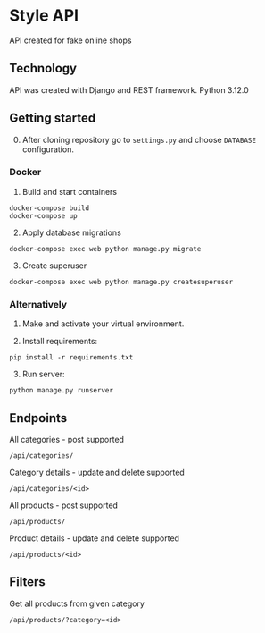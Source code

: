# Style API

API created for fake online shops

## Technology

API was created with Django and REST framework. Python 3.12.0

## Getting started

0. After cloning repository go to `settings.py` and choose `DATABASE` configuration.

### Docker

1. Build and start containers

```
docker-compose build
docker-compose up
```

2. Apply database migrations

```
docker-compose exec web python manage.py migrate
```

3. Create superuser

```
docker-compose exec web python manage.py createsuperuser
```

### Alternatively

1. Make and activate your virtual environment.

2. Install requirements:

```
pip install -r requirements.txt
```

3. Run server:

```
python manage.py runserver
```

## Endpoints

All categories - post supported

```
/api/categories/
```

Category details - update and delete supported

```
/api/categories/<id>
```

All products - post supported

```
/api/products/
```

Product details - update and delete supported

```
/api/products/<id>
```

## Filters

Get all products from given category

```
/api/products/?category=<id>
```
